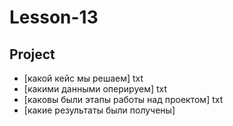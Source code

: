 # Lesson-13
## Project

* [какой кейс мы решаем]
  txt
* [какими данными оперируем]
  txt
* [каковы были этапы работы над проектом]
  txt
* [какие результаты были получены]
